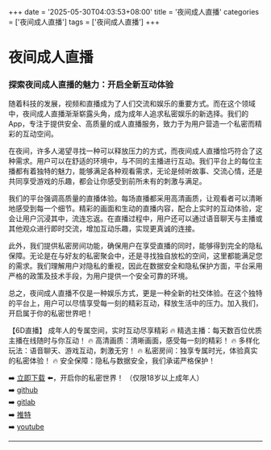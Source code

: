 +++
date = '2025-05-30T04:03:53+08:00'
title = '夜间成人直播'
categories = ['夜间成人直播']
tags = ['夜间成人直播']
+++

# 夜间成人直播

### 探索夜间成人直播的魅力：开启全新互动体验

随着科技的发展，视频和直播成为了人们交流和娱乐的重要方式。而在这个领域中，夜间成人直播渐渐崭露头角，成为成年人追求私密娱乐的新选择。我们的App，专注于提供安全、高质量的成人直播服务，致力于为用户营造一个私密而精彩的互动空间。

在夜间，许多人渴望寻找一种可以释放压力的方式，而夜间成人直播恰巧符合了这种需求。用户可以在舒适的环境中，与不同的主播进行互动。我们平台上的每位主播都有着独特的魅力，能够满足各种观看需求，无论是倾听故事、交流心情，还是共同享受游戏的乐趣，都会让你感受到前所未有的刺激与满足。

我们的平台强调高质量的直播体验。每场直播都采用高清画质，让观看者可以清晰地感受到每一个细节。精彩的画面和生动的直播内容，配合上实时的互动体验，定会让用户沉浸其中，流连忘返。在直播过程中，用户还可以通过语音聊天与主播或其他观众进行即时交流，增加互动乐趣，实现更真诚的连接。

此外，我们提供私密房间功能，确保用户在享受直播的同时，能够得到完全的隐私保障。无论是在与好友的私密聚会中，还是寻找独自放松的空间，这里都能满足您的需求。我们理解用户对隐私的重视，因此在数据安全和隐私保护方面，平台采用严格的政策及技术手段，为用户提供一个安全可靠的环境。

总之，夜间成人直播不仅是一种娱乐方式，更是一种全新的社交体验。在这个独特的平台上，用户可以尽情享受每一刻的精彩互动，释放生活中的压力。加入我们，开启属于你的私密世界吧！

【6D直播】
成年人的专属空间，实时互动尽享精彩
🔥 精选主播：每天数百位优质主播在线随时与你互动！
🔥 高清画质：清晰画面，感受每一刻的精彩！
🔥 多样化玩法：语音聊天、游戏互动，刺激无穷！
🔥 私密房间：独享专属时光，体验真实的私密体验！
🔥 安全保障：隐私与数据安全，我们承诺严格保护！

➡️ [立即下载](https://down123.s3.ap-east-1.amazonaws.com/down/down.html?channelCode=blog) ⬅️，开启你的私密世界！ （仅限18岁以上成年人）  
➡️ [github](https://aldult-live.github.io/)  
➡️ [gitlab](https://seo-09598d.gitlab.io/)  
➡️ [推特](https://x.com/wegame33)  
➡️ [youtube](https://www.youtube.com/@6Dlive)

---
